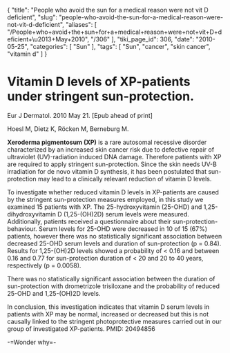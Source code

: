 {
    "title": "People who avoid the sun for a medical reason were not vit D deficient",
    "slug": "people-who-avoid-the-sun-for-a-medical-reason-were-not-vit-d-deficient",
    "aliases": [
        "/People+who+avoid+the+sun+for+a+medical+reason+were+not+vit+D+deficient+\u2013+May+2010",
        "/306"
    ],
    "tiki_page_id": 306,
    "date": "2010-05-25",
    "categories": [
        "Sun"
    ],
    "tags": [
        "Sun",
        "cancer",
        "skin cancer",
        "vitamin d"
    ]
}


# Vitamin D levels of XP-patients under stringent sun-protection.

Eur J Dermatol. 2010 May 21. <span>[Epub ahead of print]</span>

Hoesl M, Dietz K, Röcken M, Berneburg M.

 **Xeroderma pigmentosum (XP)**  is a rare autosomal recessive disorder characterized by an increased skin cancer risk due to defective repair of ultraviolet (UV)-radiation induced DNA damage. Therefore patients with XP are required to apply stringent sun-protection. Since the skin needs UV-B irradiation for de novo vitamin D synthesis, it has been postulated that sun-protection may lead to a clinically relevant reduction of vitamin D levels. 

To investigate whether reduced vitamin D levels in XP-patients are caused by the stringent sun-protection measures employed, in this study we examined 15 patients with XP. The 25-hydroxyvitamin (25-OHD) and 1,25-dihydroxyvitamin D (1,25-(OH)2D) serum levels were measured. Additionally, patients received a questionnaire about their sun-protection-behaviour. Serum levels for 25-OHD were decreased in 10 of 15 (67%) patients, however there was no statistically significant association between decreased 25-OHD serum levels and duration of sun-protection (p = 0.84). Results for 1,25-(OH)2D levels showed a probability of < 0.16 and between 0.16 and 0.77 for sun-protection duration of < 20 and 20 to 40 years, respectively (p = 0.0058). 

There was no statistically significant association between the duration of sun-protection with drometrizole trisiloxane and the probability of reduced 25-OHD and 1,25-(OH)2D levels. 

In conclusion, this investigation indicates that vitamin D serum levels in patients with XP may be normal, increased or decreased but this is not causally linked to the stringent photoprotective measures carried out in our group of investigated XP-patients. PMID: 20494856 

-=Wonder why=-